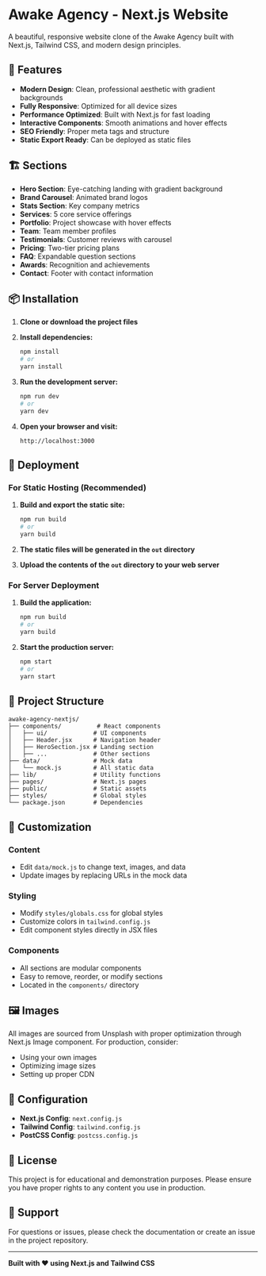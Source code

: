 # Awake Agency - Next.js Website

A beautiful, responsive website clone of the Awake Agency built with Next.js, Tailwind CSS, and modern design principles.

## 🚀 Features

- **Modern Design**: Clean, professional aesthetic with gradient backgrounds
- **Fully Responsive**: Optimized for all device sizes
- **Performance Optimized**: Built with Next.js for fast loading
- **Interactive Components**: Smooth animations and hover effects
- **SEO Friendly**: Proper meta tags and structure
- **Static Export Ready**: Can be deployed as static files

## 🏗️ Sections

- **Hero Section**: Eye-catching landing with gradient background
- **Brand Carousel**: Animated brand logos
- **Stats Section**: Key company metrics
- **Services**: 5 core service offerings
- **Portfolio**: Project showcase with hover effects
- **Team**: Team member profiles
- **Testimonials**: Customer reviews with carousel
- **Pricing**: Two-tier pricing plans
- **FAQ**: Expandable question sections
- **Awards**: Recognition and achievements
- **Contact**: Footer with contact information

## 📦 Installation

1. **Clone or download the project files**
2. **Install dependencies:**
   ```bash
   npm install
   # or
   yarn install
   ```

3. **Run the development server:**
   ```bash
   npm run dev
   # or
   yarn dev
   ```

4. **Open your browser and visit:**
   ```
   http://localhost:3000
   ```

## 🚢 Deployment

### For Static Hosting (Recommended)

1. **Build and export the static site:**
   ```bash
   npm run build
   # or
   yarn build
   ```

2. **The static files will be generated in the `out` directory**

3. **Upload the contents of the `out` directory to your web server**

### For Server Deployment

1. **Build the application:**
   ```bash
   npm run build
   # or
   yarn build
   ```

2. **Start the production server:**
   ```bash
   npm start
   # or
   yarn start
   ```

## 📁 Project Structure

```
awake-agency-nextjs/
├── components/          # React components
│   ├── ui/             # UI components
│   ├── Header.jsx      # Navigation header
│   ├── HeroSection.jsx # Landing section
│   ├── ...             # Other sections
├── data/               # Mock data
│   └── mock.js         # All static data
├── lib/                # Utility functions
├── pages/              # Next.js pages
├── public/             # Static assets
├── styles/             # Global styles
└── package.json        # Dependencies
```

## 🎨 Customization

### Content
- Edit `data/mock.js` to change text, images, and data
- Update images by replacing URLs in the mock data

### Styling
- Modify `styles/globals.css` for global styles
- Customize colors in `tailwind.config.js`
- Edit component styles directly in JSX files

### Components
- All sections are modular components
- Easy to remove, reorder, or modify sections
- Located in the `components/` directory

## 🖼️ Images

All images are sourced from Unsplash with proper optimization through Next.js Image component. For production, consider:

- Using your own images
- Optimizing image sizes
- Setting up proper CDN

## 🔧 Configuration

- **Next.js Config**: `next.config.js`
- **Tailwind Config**: `tailwind.config.js`
- **PostCSS Config**: `postcss.config.js`

## 📝 License

This project is for educational and demonstration purposes. Please ensure you have proper rights to any content you use in production.

## 🤝 Support

For questions or issues, please check the documentation or create an issue in the project repository.

---

**Built with ❤️ using Next.js and Tailwind CSS**